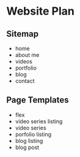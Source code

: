 # Website Plan


## Sitemap
- home
- about me
- videos
- portfolio
- blog
- contact


## Page Templates
- flex
- video series listing
- video series
- porfolio listing
- blog listing
- blog post